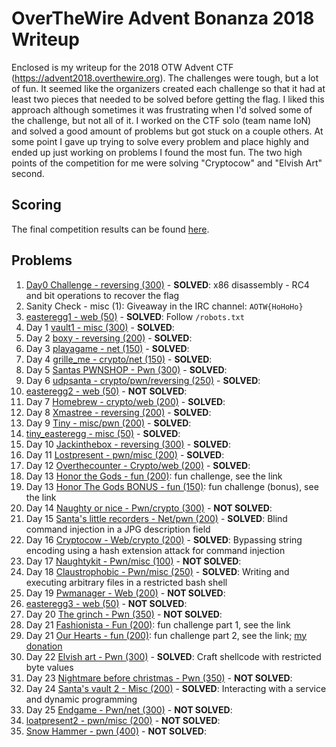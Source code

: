 # OverTheWire Advent Bonanza 2018 Writeup

Enclosed is my writeup for the 2018 OTW Advent CTF (https://advent2018.overthewire.org). The challenges were tough, but a lot of fun. It seemed like the organizers created each challenge so that it had at least two pieces that needed to be solved before getting the flag. I liked this approach although sometimes it was frustrating when I'd solved some of the challenge, but not all of it. I worked on the CTF solo (team name IoN) and solved a good amount of problems but got stuck on a couple others. At some point I gave up trying to solve every problem and place highly and ended up just working on problems I found the most fun. The two high points of the competition for me were solving "Cryptocow" and "Elvish Art" second.

## Scoring

The final competition results can be found [here](https://advent2018.overthewire.org/dashboard/scoreboard/).

## Problems

1. [Day0 Challenge - reversing (300)](./day0.md) - __SOLVED__: x86 disassembly - RC4 and bit operations to recover the flag
2. Sanity Check - misc (1): Giveaway in the IRC channel: `AOTW{HoHoHo}`
3. [easteregg1 - web (50)](./easteregg1.md) - __SOLVED__: Follow `/robots.txt`
4. Day 1 [vault1 - misc (300)](./day1.md) - __SOLVED__: 
5. Day 2 [boxy - reversing (200)](./day2.md) - __SOLVED__: 
6. Day 3 [playagame - net (150)](./day3.md) - __SOLVED__: 
7. Day 4 [grille_me - crypto/net (150)](./day4.md) - __SOLVED__: 
8. Day 5 [Santas PWNSHOP - Pwn (300)](./day5.md) - __SOLVED__: 
9. Day 6 [udpsanta - crypto/pwn/reversing (250)](./day6.md) - __SOLVED__: 
10. [easteregg2 - web (50)](./easteregg2.md) - __NOT SOLVED__: 
11. Day 7 [Homebrew - crypto/web (200)](./day7.md) - __SOLVED__: 
12. Day 8 [Xmastree - reversing (200)](./day8.md) - __SOLVED__: 
13. Day 9 [Tiny - misc/pwn (200)](./day9.md) - __SOLVED__: 
14. [tiny_easteregg - misc (50)](./tiny_easteregg.md) - __SOLVED__: 
15. Day 10 [Jackinthebox - reversing (300)](./day10.md) - __SOLVED__: 
16. Day 11 [Lostpresent - pwn/misc (200)](./day11.md) - __SOLVED__: 
17. Day 12 [Overthecounter - Crypto/web (200)](./day12.md) - __SOLVED__: 
18. Day 13 [Honor the Gods - fun (200)](https://github.com/OverTheWireOrg/advent2018-honorthegods): fun challenge, see the link
19. Day 13 [Honor The Gods BONUS - fun (150)](https://github.com/OverTheWireOrg/advent2018-honorthegods): fun challenge (bonus), see the link
20. Day 14 [Naughty or nice - Pwn/crypto (300)](./day14.md) - __NOT SOLVED__: 
21. Day 15 [Santa's little recorders - Net/pwn (200)](./day15.md) - __SOLVED__: Blind command injection in a JPG description field
22. Day 16 [Cryptocow - Web/crypto (200)](./day16.md) - __SOLVED__: Bypassing string encoding using a hash extension attack for command injection
23. Day 17 [Naughtykit - Pwn/misc (100)](./day17.md) - __NOT SOLVED__: 
24. Day 18 [Claustrophobic - Pwn/misc (250)](./day18.md) - __SOLVED__: Writing and executing arbitrary files in a restricted bash shell
25. Day 19 [Pwmanager - Web (200)](./day19.md) - __NOT SOLVED__: 
26. [easteregg3 - web (50)](./easteregg3.md) - __NOT SOLVED__: 
27. Day 20 [The grinch - Pwn (350)](./day20.md) - __NOT SOLVED__: 
28. Day 21 [Fashionista - Fun (200)](https://github.com/OverTheWireOrg/advent2018-fashionista): fun challenge part 1, see the link
29. Day 21 [Our Hearts - fun (200)](https://github.com/OverTheWireOrg/advent2018-fashionista): fun challenge part 2, see the link; [my donation](https://twitter.com/jwnovak/status/1077224297553412098)
30. Day 22 [Elvish art - Pwn (300)](./day22.md) - __SOLVED__: Craft shellcode with restricted byte values
31. Day 23 [Nightmare before christmas - Pwn (350)](./day23.md) - __NOT SOLVED__: 
32. Day 24 [Santa's vault 2 - Misc (200)](./day24.md) - __SOLVED__: Interacting with a service and dynamic programming
33. Day 25 [Endgame - Pwn/net (300)](./day25.md) - __NOT SOLVED__: 
34. [loatpresent2 - pwn/misc (200)](./lostpresent2.md) - __NOT SOLVED__: 
35. [Snow Hammer - pwn (400)](./snowhammer.md) - __NOT SOLVED__:
